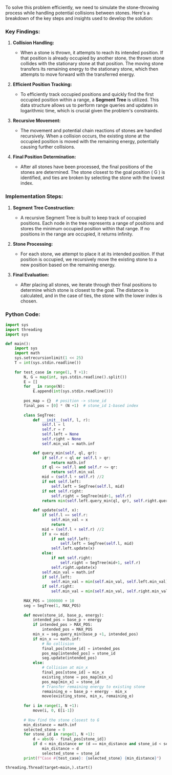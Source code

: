 To solve this problem efficiently, we need to simulate the stone-throwing process while handling potential collisions between stones. Here's a breakdown of the key steps and insights used to develop the solution:

### Key Findings:

1. **Collision Handling:** 
   - When a stone is thrown, it attempts to reach its intended position. If that position is already occupied by another stone, the thrown stone collides with the stationary stone at that position. The moving stone transfers its remaining energy to the stationary stone, which then attempts to move forward with the transferred energy.

2. **Efficient Position Tracking:** 
   - To efficiently track occupied positions and quickly find the first occupied position within a range, a **Segment Tree** is utilized. This data structure allows us to perform range queries and updates in logarithmic time, which is crucial given the problem's constraints.

3. **Recursive Movement:**
   - The movement and potential chain reactions of stones are handled recursively. When a collision occurs, the existing stone at the occupied position is moved with the remaining energy, potentially causing further collisions.

4. **Final Position Determination:**
   - After all stones have been processed, the final positions of the stones are determined. The stone closest to the goal position \( G \) is identified, and ties are broken by selecting the stone with the lowest index.

### Implementation Steps:

1. **Segment Tree Construction:**
   - A recursive Segment Tree is built to keep track of occupied positions. Each node in the tree represents a range of positions and stores the minimum occupied position within that range. If no positions in the range are occupied, it returns infinity.

2. **Stone Processing:**
   - For each stone, we attempt to place it at its intended position. If that position is occupied, we recursively move the existing stone to a new position based on the remaining energy.

3. **Final Evaluation:**
   - After placing all stones, we iterate through their final positions to determine which stone is closest to the goal. The distance is calculated, and in the case of ties, the stone with the lower index is chosen.

### Python Code:

```python
import sys
import threading
import sys

def main():
    import sys
    import math
    sys.setrecursionlimit(1 << 25)
    T = int(sys.stdin.readline())
    
    for test_case in range(1, T +1):
        N, G = map(int, sys.stdin.readline().split())
        E = []
        for _ in range(N):
            E.append(int(sys.stdin.readline()))
        
        pos_map = {}  # position -> stone_id
        final_pos = [0] * (N +1)  # stone_id 1-based index
        
        class SegTree:
            def __init__(self, l, r):
                self.l = l
                self.r = r
                self.left = None
                self.right = None
                self.min_val = math.inf

            def query_min(self, ql, qr):
                if self.r < ql or self.l > qr:
                    return math.inf
                if ql <= self.l and self.r <= qr:
                    return self.min_val
                mid = (self.l + self.r) //2
                if not self.left:
                    self.left = SegTree(self.l, mid)
                if not self.right:
                    self.right = SegTree(mid+1, self.r)
                return min(self.left.query_min(ql, qr), self.right.query_min(ql, qr))
            
            def update(self, x):
                if self.l == self.r:
                    self.min_val = x
                    return
                mid = (self.l + self.r) //2
                if x <= mid:
                    if not self.left:
                        self.left = SegTree(self.l, mid)
                    self.left.update(x)
                else:
                    if not self.right:
                        self.right = SegTree(mid+1, self.r)
                    self.right.update(x)
                self.min_val = math.inf
                if self.left:
                    self.min_val = min(self.min_val, self.left.min_val)
                if self.right:
                    self.min_val = min(self.min_val, self.right.min_val)
        
        MAX_POS = 1000000 + 10
        seg = SegTree(1, MAX_POS)
        
        def move(stone_id, base_p, energy):
            intended_pos = base_p + energy
            if intended_pos > MAX_POS:
                intended_pos = MAX_POS
            min_x = seg.query_min(base_p +1, intended_pos)
            if min_x == math.inf:
                # No collision
                final_pos[stone_id] = intended_pos
                pos_map[intended_pos] = stone_id
                seg.update(intended_pos)
            else:
                # Collision at min_x
                final_pos[stone_id] = min_x
                existing_stone = pos_map[min_x]
                pos_map[min_x] = stone_id
                # Transfer remaining energy to existing stone
                remaining_e = base_p + energy - min_x
                move(existing_stone, min_x, remaining_e)
        
        for i in range(1, N +1):
            move(i, 0, E[i-1])
        
        # Now find the stone closest to G
        min_distance = math.inf
        selected_stone = 0
        for stone_id in range(1, N +1):
            d = abs(G - final_pos[stone_id])
            if d < min_distance or (d == min_distance and stone_id < selected_stone):
                min_distance = d
                selected_stone = stone_id
        print(f"Case #{test_case}: {selected_stone} {min_distance}")

threading.Thread(target=main,).start()
```